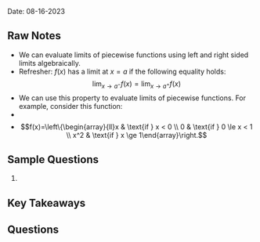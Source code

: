 Date: 08-16-2023
## Raw Notes

- We can evaluate limits of piecewise functions using left and right sided limits algebraically.
- Refresher: $f(x)$ has a limit at $x=a$ if the following equality holds: $$\lim_{x\to a^-}f(x)=\lim_{x\to a^+}f(x)$$
- We can use this property to evaluate limits of piecewise functions. For example, consider this function: 
- 
- $$f(x)=\left\{\begin{array}{ll}x & \text{if } x < 0 \\ 0 & \text{if } 0 \le x < 1 \\ x^2 & \text{if } x \ge 1\end{array}\right.$$

## Sample Questions

1. 

## Key Takeaways



## Questions

